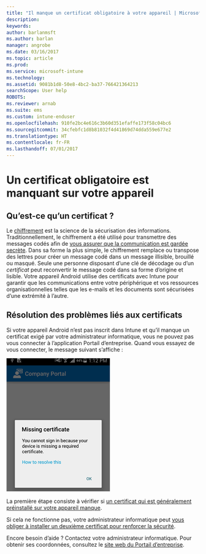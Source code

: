 ```yaml
---
title: "Il manque un certificat obligatoire à votre appareil | Microsoft Docs"
description: 
keywords: 
author: barlanmsft
ms.author: barlan
manager: angrobe
ms.date: 03/16/2017
ms.topic: article
ms.prod: 
ms.service: microsoft-intune
ms.technology: 
ms.assetid: 9081b1d8-50e8-4bc2-ba37-766421364213
searchScope: User help
ROBOTS: 
ms.reviewer: arnab
ms.suite: ems
ms.custom: intune-enduser
ms.openlocfilehash: 910fe2bc4e616c3b60d351efaffe173f58c04bc6
ms.sourcegitcommit: 34cfebfc1d8b81032f4d41869d74dda559e677e2
ms.translationtype: HT
ms.contentlocale: fr-FR
ms.lasthandoff: 07/01/2017
---
```

# <a name="your-device-is-missing-a-required-certificate"></a>Un certificat obligatoire est manquant sur votre appareil

## <a name="whats-a-certificate"></a>Qu’est-ce qu’un certificat ?

Le [chiffrement](https://technet.microsoft.com/library/cc962030.aspx) est la science de la sécurisation des informations. Traditionnellement, le chiffrement a été utilisé pour transmettre des messages codés afin de [vous assurer que la communication est gardée secrète](https://technet.microsoft.com/library/cc962019.aspx). Dans sa forme la plus simple, le chiffrement remplace ou transpose des lettres pour créer un message codé dans un message illisible, brouillé ou masqué. Seule une personne disposant d’une clé de décodage ou d’un _certificat_ peut reconvertir le message codé dans sa forme d’origine et lisible. Votre appareil Android utilise des certificats avec Intune pour garantir que les communications entre votre périphérique et vos ressources organisationnelles telles que les e-mails et les documents sont sécurisées d’une extrémité à l’autre.

## <a name="fixing-certificate-issues"></a>Résolution des problèmes liés aux certificats

Si votre appareil Android n’est pas inscrit dans Intune et qu’il manque un certificat exigé par votre administrateur informatique, vous ne pouvez pas vous connecter à l’application Portail d’entreprise. Quand vous essayez de vous connecter, le message suivant s’affiche :

![screenshot-error-message-about-missing-certificate](./media/andr-cert_install-1-cert_missing.png)

La première étape consiste à vérifier si [un certificat qui est généralement préinstallé sur votre appareil manque](your-device-is-missing-a-preinstalled-certificate-android.md).

Si cela ne fonctionne pas, votre administrateur informatique peut [vous obliger à installer un deuxième certificat pour renforcer la sécurité](your-device-is-missing-an-IT-required-certificate-android.md).

Encore besoin d’aide ? Contactez votre administrateur informatique. Pour obtenir ses coordonnées, consultez le [site web du Portail d’entreprise](http://portal.manage.microsoft.com).
